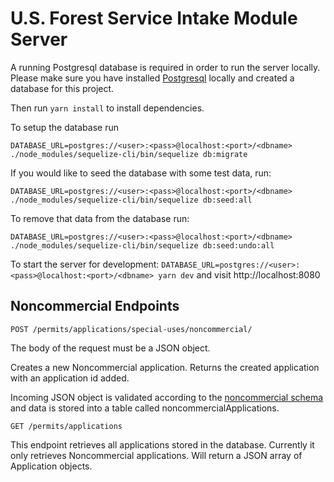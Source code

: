 # U.S. Forest Service Intake Module Server

A running Postgresql database is required in order to run the server locally.  Please make sure you have installed [Postgresql](https://www.postgresql.org/) locally and created a database for this project.

Then run `yarn install` to install dependencies.

To setup the database run

`DATABASE_URL=postgres://<user>:<pass>@localhost:<port>/<dbname> ./node_modules/sequelize-cli/bin/sequelize db:migrate`

If you would like to seed the database with some test data, run:

`DATABASE_URL=postgres://<user>:<pass>@localhost:<port>/<dbname> ./node_modules/sequelize-cli/bin/sequelize db:seed:all`

To remove that data from the database run:

`DATABASE_URL=postgres://<user>:<pass>@localhost:<port>/<dbname> ./node_modules/sequelize-cli/bin/sequelize db:seed:undo:all`

To start the server for development: `DATABASE_URL=postgres://<user>:<pass>@localhost:<port>/<dbname> yarn dev` and visit http://localhost:8080

## Noncommercial Endpoints

```POST /permits/applications/special-uses/noncommercial/```

The body of the request must be a JSON object.

Creates a new Noncommercial application.  Returns the created application with an application id added.

Incoming JSON object is validated according to the [noncommercial schema](noncommercial-schema.es6) and data is stored into a table called noncommercialApplications.

```GET /permits/applications```

This endpoint retrieves all applications stored in the database.  Currently it only retrieves Noncommercial applications.  Will return a JSON array of Application objects.
